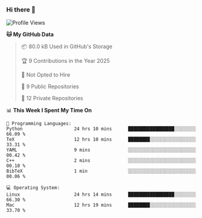 ### Hi there 👋

<!--
**huayuan4396/huayuan4396** is a ✨ _special_ ✨ repository because its `README.md` (this file) appears on your GitHub profile.

Here are some ideas to get you started:

- 🔭 I’m currently working on ...
- 🌱 I’m currently learning ...
- 👯 I’m looking to collaborate on ...
- 🤔 I’m looking for help with ...
- 💬 Ask me about ...
- 📫 How to reach me: ...
- 😄 Pronouns: ...
- ⚡ Fun fact: ...
-->

<!--START_SECTION:waka-->
![Profile Views](http://img.shields.io/badge/Profile%20Views-1-blue)

**🐱 My GitHub Data** 

> 📦 80.0 kB Used in GitHub's Storage 
 > 
> 🏆 9 Contributions in the Year 2025
 > 
> 🚫 Not Opted to Hire
 > 
> 📜 9 Public Repositories 
 > 
> 🔑 12 Private Repositories 
 > 
📊 **This Week I Spent My Time On** 

```text
💬 Programming Languages: 
Python                   24 hrs 10 mins      █████████████████░░░░░░░░   66.09 % 
TeX                      12 hrs 10 mins      ████████░░░░░░░░░░░░░░░░░   33.31 % 
YAML                     9 mins              ░░░░░░░░░░░░░░░░░░░░░░░░░   00.42 % 
C++                      2 mins              ░░░░░░░░░░░░░░░░░░░░░░░░░   00.10 % 
BibTeX                   1 min               ░░░░░░░░░░░░░░░░░░░░░░░░░   00.06 % 

💻 Operating System: 
Linux                    24 hrs 14 mins      █████████████████░░░░░░░░   66.30 % 
Mac                      12 hrs 19 mins      ████████░░░░░░░░░░░░░░░░░   33.70 % 
```


<!--END_SECTION:waka-->
